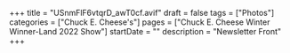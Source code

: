 +++
title = "USnmFlF6vtqrD_awT0cf.avif"
draft = false
tags = ["Photos"]
categories = ["Chuck E. Cheese's"]
pages = ["Chuck E. Cheese Winter Winner-Land 2022 Show"]
startDate = ""
description = "Newsletter Front"
+++
